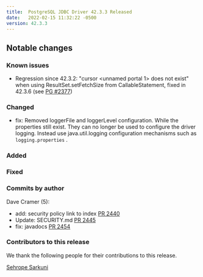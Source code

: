 ```yaml
---
title:  PostgreSQL JDBC Driver 42.3.3 Released
date:   2022-02-15 11:32:22 -0500
version: 42.3.3
---
```


## Notable changes

### Known issues

* Regression since 42.3.2: "cursor <unnamed portal 1> does not exist" when using ResultSet.setFetchSize from CallableStatement, fixed in 42.3.6 (see [PG #2377](https://github.com/pgjdbc/pgjdbc/pull/2377))

### Changed

* fix: Removed loggerFile and loggerLevel configuration. While the properties still exist.
  They can no longer be used to configure the driver logging. Instead use java.util.logging
  configuration mechanisms such as `logging.properties` .

### Added

### Fixed

<!--more-->

### Commits by author

Dave Cramer (5):

* add: security policy link to index [PR 2440](https://github.com/pgjdbc/pgjdbc/pull/2440)
* Update: SECURITY.md [PR 2445](https://github.com/pgjdbc/pgjdbc/pull/2445)
* fix: javadocs [PR 2454](https://github.com/pgjdbc/pgjdbc/pull/2454)

### Contributors to this release

We thank the following people for their contributions to this release.

[Sehrope Sarkuni](https://github.com/sehrope)

